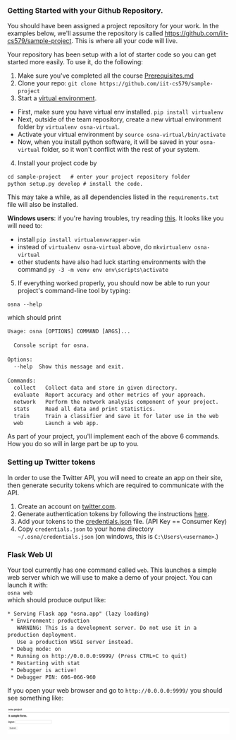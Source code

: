 ### Getting Started with your Github Repository.

You should have been assigned a project repository for your work. In the examples below, we'll assume the repository is called <https://github.com/iit-cs579/sample-project>. This is where all your code will live. 

Your repository has been setup with a lot of starter code so you can get started more easily. To use it, do the following:

1. Make sure you've completed all the course [Prerequisites.md](Prerequisites.md)
2. Clone your repo:  `git clone https://github.com/iit-cs579/sample-project`
3. Start a [virtual environment](https://virtualenv.pypa.io/en/stable/).
  - First, make sure you have virtual env installed. `pip install virtualenv`
  - Next, outside of the team repository, create a new virtual environment folder by `virtualenv osna-virtual`. 
  - Activate your virtual environment by `source osna-virtual/bin/activate`
  - Now, when you install python software, it will be saved in your `osna-virtual` folder, so it won't conflict with the rest of your system.
4. Install your project code by
```
cd sample-project   # enter your project repository folder
python setup.py develop # install the code. 
```

This may take a while, as all dependencies listed in the `requirements.txt` file will also be installed.

**Windows users**: if you're having troubles, try reading [this](http://timmyreilly.azurewebsites.net/python-flask-windows-development-environment-setup/). It looks like you will need to:
- install `pip install virtualenvwrapper-win`
- instead of `virtualenv osna-virtual` above, do `mkvirtualenv osna-virtual`
- other students have also had luck starting environments with the command `py -3 -m venv env env\scripts\activate`

5. If everything worked properly, you should now be able to run your project's command-line tool by typing:  
```
osna --help
```
which should print
```
Usage: osna [OPTIONS] COMMAND [ARGS]...

  Console script for osna.

Options:
  --help  Show this message and exit.

Commands:
  collect   Collect data and store in given directory.
  evaluate  Report accuracy and other metrics of your approach.
  network   Perform the network analysis component of your project.
  stats     Read all data and print statistics.
  train     Train a classifier and save it for later use in the web
  web       Launch a web app.
```

As part of your project, you'll implement each of the above 6 commands. How you do so will in large part be up to you.

### Setting up Twitter tokens
In order to use the Twitter API, you will need to create an app on their site, then generate security tokens which are required to communicate with the API.

1. Create an account on [twitter.com](http://twitter.com).
2. Generate authentication tokens by following the instructions [here](https://developer.twitter.com/en/docs/basics/authentication/guides/access-tokens.html).
3. Add your tokens to the [credentials.json](https://raw.githubusercontent.com/tapilab/elevate-osna-starter/master/credentials.json) file. (API Key == Consumer Key)
4. Copy `credentials.json` to your home directory `~/.osna/credentials.json` (on windows, this is `C:\Users\<username>`.)


### Flask Web UI

Your tool currently has one command called `web`. This launches a simple web server which we will use to make a demo of your project. You can launch it with:  
`osna web`  
which should produce output like:
```
* Serving Flask app "osna.app" (lazy loading)
 * Environment: production
   WARNING: This is a development server. Do not use it in a production deployment.
   Use a production WSGI server instead.
 * Debug mode: on
 * Running on http://0.0.0.0:9999/ (Press CTRL+C to quit)
 * Restarting with stat
 * Debugger is active!
 * Debugger PIN: 606-066-960
```

If you open your web browser and go to `http://0.0.0.0:9999/` you should see something like:

![img/web.png](img/web.png)

